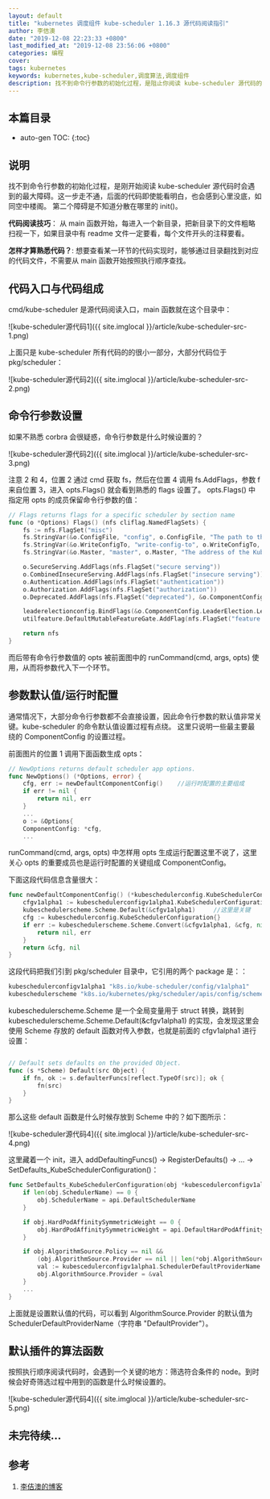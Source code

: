 ```yaml
---
layout: default
title: "kubernetes 调度组件 kube-scheduler 1.16.3 源代码阅读指引"
author: 李佶澳
date: "2019-12-08 22:23:33 +0800"
last_modified_at: "2019-12-08 23:56:06 +0800"
categories: 编程
cover:
tags: kubernetes
keywords: kubernetes,kube-scheduler,调度算法,调度组件
description: 找不到命令行参数的初始化过程，是阻止你阅读 kube-scheduler 源代码的最大障碍
---
```


## 本篇目录

* auto-gen TOC:
{:toc}

## 说明

找不到命令行参数的初始化过程，是刚开始阅读 kube-scheduler 源代码时会遇到的最大障碍。这一步走不通，后面的代码即使能看明白，也会感到心里没底，如同空中楼阁。
第二个障碍是不知道分散在哪里的 init()。

**代码阅读技巧**： 从 main 函数开始，每进入一个新目录，把新目录下的文件粗略扫视一下，如果目录中有 readme 文件一定要看，每个文件开头的注释要看。

**怎样才算熟悉代码？**:  想要查看某一环节的代码实现时，能够通过目录翻找到对应的代码文件，不需要从 main 函数开始按照执行顺序查找。

## 代码入口与代码组成

cmd/kube-scheduler 是源代码阅读入口，main 函数就在这个目录中：

![kube-scheduler源代码1]({{ site.imglocal }}/article/kube-scheduler-src-1.png)

上面只是 kube-scheduler 所有代码的的很小一部分，大部分代码位于 pkg/scheduler：

![kube-scheduler源代码2]({{ site.imglocal }}/article/kube-scheduler-src-2.png)

## 命令行参数设置

如果不熟悉 corbra 会很疑惑，命令行参数是什么时候设置的？

![kube-scheduler源代码2]({{ site.imglocal }}/article/kube-scheduler-src-3.png)

注意 2 和 4，位置 2 通过 cmd 获取 fs，然后在位置 4 调用 fs.AddFlags，参数 f 来自位置 3，进入 opts.Flags() 就会看到熟悉的 flags 设置了。
opts.Flags() 中指定用 opts 的成员保留命令行参数的值：

```go
// Flags returns flags for a specific scheduler by section name
func (o *Options) Flags() (nfs cliflag.NamedFlagSets) {
    fs := nfs.FlagSet("misc")
    fs.StringVar(&o.ConfigFile, "config", o.ConfigFile, "The path to the configuration file. Flags override values in this file.")
    fs.StringVar(&o.WriteConfigTo, "write-config-to", o.WriteConfigTo, "If set, write the configuration values to this file and exit.")
    fs.StringVar(&o.Master, "master", o.Master, "The address of the Kubernetes API server (overrides any value in kubeconfig)")

    o.SecureServing.AddFlags(nfs.FlagSet("secure serving"))
    o.CombinedInsecureServing.AddFlags(nfs.FlagSet("insecure serving"))
    o.Authentication.AddFlags(nfs.FlagSet("authentication"))
    o.Authorization.AddFlags(nfs.FlagSet("authorization"))
    o.Deprecated.AddFlags(nfs.FlagSet("deprecated"), &o.ComponentConfig)

    leaderelectionconfig.BindFlags(&o.ComponentConfig.LeaderElection.LeaderElectionConfiguration, nfs.FlagSet("leader election"))
    utilfeature.DefaultMutableFeatureGate.AddFlag(nfs.FlagSet("feature gate"))

    return nfs
}
```

而后带有命令行参数值的 opts 被前面图中的 runCommand(cmd, args, opts) 使用，从而将参数代入下一个环节。

## 参数默认值/运行时配置

通常情况下，大部分命令行参数都不会直接设置，因此命令行参数的默认值非常关键。kube-scheduler 的命令默认值设置过程有点绕。
这里只说明一些最主要最绕的 ComponentConfig 的设置过程。

前面图片的位置 1 调用下面函数生成 opts：

```go
// NewOptions returns default scheduler app options.
func NewOptions() (*Options, error) {
    cfg, err := newDefaultComponentConfig()    //运行时配置的主要组成
    if err != nil {
        return nil, err
    }
    ...
    o := &Options{
    ComponentConfig: *cfg,
    ...
```

runCommand(cmd, args, opts) 中怎样用 opts 生成运行配置这里不说了，这里关心 opts 的重要成员也是运行时配置的关键组成 ComponentConfig。

下面这段代码信息含量很大：

```go
func newDefaultComponentConfig() (*kubeschedulerconfig.KubeSchedulerConfiguration, error) {
    cfgv1alpha1 := kubeschedulerconfigv1alpha1.KubeSchedulerConfiguration{}
    kubeschedulerscheme.Scheme.Default(&cfgv1alpha1)     //这里是关键
    cfg := kubeschedulerconfig.KubeSchedulerConfiguration{}
    if err := kubeschedulerscheme.Scheme.Convert(&cfgv1alpha1, &cfg, nil); err != nil {
        return nil, err
    }
    return &cfg, nil
}
```

这段代码把我们引到 pkg/scheduler 目录中，它引用的两个 package 是：：

```go
kubeschedulerconfigv1alpha1 "k8s.io/kube-scheduler/config/v1alpha1"
kubeschedulerscheme "k8s.io/kubernetes/pkg/scheduler/apis/config/scheme"
```

kubeschedulerscheme.Scheme 是一个全局变量用于 struct 转换，跳转到 kubeschedulerscheme.Scheme.Default(&cfgv1alpha1) 的实现，会发现这里会使用 Scheme 存放的 default 函数对传入参数，也就是前面的 cfgv1alpha1 进行设置：

```go

// Default sets defaults on the provided Object.
func (s *Scheme) Default(src Object) {
    if fn, ok := s.defaulterFuncs[reflect.TypeOf(src)]; ok {
        fn(src)
    }
}
```

那么这些 default 函数是什么时候存放到 Scheme 中的？如下图所示： 

![kube-scheduler源代码4]({{ site.imglocal }}/article/kube-scheduler-src-4.png)

这里藏着一个 init，进入 addDefaultingFuncs() -> RegisterDefaults() -> ... -> SetDefaults_KubeSchedulerConfiguration()：

```go
func SetDefaults_KubeSchedulerConfiguration(obj *kubescedulerconfigv1alpha1.KubeSchedulerConfiguration) {
    if len(obj.SchedulerName) == 0 {
        obj.SchedulerName = api.DefaultSchedulerName
    }

    if obj.HardPodAffinitySymmetricWeight == 0 {
        obj.HardPodAffinitySymmetricWeight = api.DefaultHardPodAffinitySymmetricWeight
    }

    if obj.AlgorithmSource.Policy == nil &&
        (obj.AlgorithmSource.Provider == nil || len(*obj.AlgorithmSource.Provider) == 0) {
        val := kubescedulerconfigv1alpha1.SchedulerDefaultProviderName
        obj.AlgorithmSource.Provider = &val
    }
    ...
}
```

上面就是设置默认值的代码，可以看到 AlgorithmSource.Provider 的默认值为 SchedulerDefaultProviderName（字符串 "DefaultProvider"）。

## 默认插件的算法函数

按照执行顺序阅读代码时，会遇到一个关键的地方：筛选符合条件的 node。到时候会好奇筛选过程中用到的函数是什么时候设置的。

![kube-scheduler源代码4]({{ site.imglocal }}/article/kube-scheduler-src-5.png)

## 未完待续...

## 参考

1. [李佶澳的博客][1]

[1]: https://www.lijiaocn.com "李佶澳的博客"
